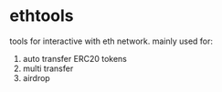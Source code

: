 # ethtools

tools for interactive with eth network. mainly used for:
1. auto transfer ERC20 tokens
2. multi transfer
3. airdrop
